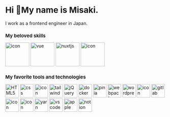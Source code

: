 <h1 style="font-size: 26px;">Hi 👋My name is Misaki. </h1>
<p style="font-size: 14px;">I work as a frontend engineer in Japan.</p>

<h2 style="font-size: 15px;">My beloved skills</h2>
<div align="left">
<img src="https://techstack-generator.vercel.app/ts-icon.svg" alt="icon" width="75" />
<img src="https://skillicons.dev/icons?i=vue" width="75" alt="vue" />
<img src="https://skillicons.dev/icons?i=nuxtjs" width="75" alt="nuxtjs" />
<img src="https://techstack-generator.vercel.app/js-icon.svg" alt="icon" width="75" />
</div>

<h2 style="font-size: 15px;">My favorite tools and technologies</h2>
<div align="left">
<img src="https://skillicons.dev/icons?i=html" width="42" alt="HTML5" />
<img src="https://skillicons.dev/icons?i=css" width="42" alt="css" />
<img src="https://techstack-generator.vercel.app/sass-icon.svg" alt="icon" width="42" />
<img src="https://skillicons.dev/icons?i=tailwind" width="42" alt="tailwind" />
<img src="https://skillicons.dev/icons?i=jquery" width="42" alt="jQuery" />
<img src="https://skillicons.dev/icons?i=docker" width="42" alt="docker" />
<img src="https://skillicons.dev/icons?i=pinia" width="42" alt="pinia" />
<img src="https://skillicons.dev/icons?i=webpack" width="42" alt="webpack" />
<img src="https://skillicons.dev/icons?i=wordpress" width="42" alt="wordpress" />
<img src="https://techstack-generator.vercel.app/github-icon.svg" alt="icon" width="42" />
<img src="https://skillicons.dev/icons?i=gitlab" width="42" alt="gitlab" />
<img src="https://techstack-generator.vercel.app/raspberrypi-icon.svg" alt="icon" width="42" />
<img src="https://techstack-generator.vercel.app/aws-icon.svg" alt="icon" width="42" />
<img src="https://skillicons.dev/icons?i=yarn" width="42" alt="yarn" />
<img src="https://skillicons.dev/icons?i=vscode" width="42" alt="vscode" />
<img src="https://skillicons.dev/icons?i=apple" width="42" alt="apple" />
<img src="https://skillicons.dev/icons?i=notion" width="42" alt="notion" />
</div>

